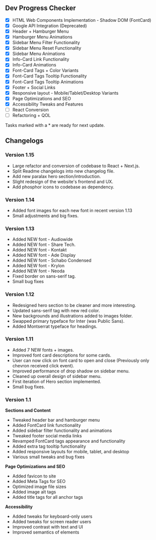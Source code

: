 ## Dev Progress Checker
- [x] HTML Web Components Implementation - Shadow DOM (FontCard)
- [x] Google API Integration (Deprecated)
- [x] Header + Hamburger Menu
- [x] Hamburger Menu Animations
- [x] Sidebar Menu Filter Functionality
- [x] Sidebar Menu Reset Functionality
- [x] Sidebar Menu Animations
- [x] Info-Card Link Functionality
- [x] Info-Card Animations
- [x] Font-Card Tags + Color Variants
- [x] Font-Card Tags Tooltip Functionality
- [x] Font-Card Tags Tooltip Animations
- [x] Footer + Social Links
- [x] Responsive layout - Mobile/Tablet/Desktop Variants
- [x] Page Optimizations and SEO
- [x] Accessibility Tweaks and Features
- [ ] React Conversion
- [ ] Refactoring + QOL

Tasks marked with a * are ready for next update.

## Changelogs
### Version 1.15
- Large refactor and conversion of codebase to React + Next.js.
- Split Readme changelogs into new changelog file.
- Add new paralax hero section/introduction.
- Slight redesign of the website's frontend and UX.
- Add phosphor icons to codebase as dependency.

### Version 1.14
- Added font images for each new font in recent version 1.13
- Small adjustments and big fixes.
  
### Version 1.13
- Added NEW font - Audiowide
- Added NEW font - Share Tech.
- Added NEW font - Kontakt
- Added NEW font - Ade Display
- Added NEW font - Schabo Condensed
- Added NEW font - Krylon
- Added NEW font - Neoda
- Fixed border on sans-serif tag.
- Small bug fixes
  
### Version 1.12
- Redesigned hero section to be cleaner and more interesting.
- Updated sans-serif tag with new red color.
- New backgrounds and illustrations added to images folder.
- Swapped primary typeface for Inter (was Public Sans).
- Added Montserrat typeface for headings.
  
### Version 1.11
- Added 7 NEW fonts + images.
- Improved font card descriptions for some cards.
- User can now click on font card to open and close (Previously only chevron received click event).
- Improved performance of drop shadow on sidebar menu.
- Cleaned up overall design of sidebar menu.
- First iteration of Hero section implemented.
- Small bug fixes.

### Version 1.1
__Sections and Content__
- Tweaked header bar and hamburger menu
- Added FontCard link functionality
- Added sidebar filter functionality and animations
- Tweaked footer social media links
- Revamped FontCard tags appearance and functionality
- Added extra tag tooltip functionality
- Added responsive layouts for mobile, tablet, and desktop
- Various small tweaks and bug fixes

__Page Optimizations and SEO__
- Added favicon to site
- Added Meta Tags for SEO
- Optimized image file sizes
- Added image alt tags
- Added title tags for all anchor tags

__Accessibility__
- Added tweaks for keyboard-only users
- Added tweaks for screen reader users
- Improved contrast with text and UI
- Improved semantics of elements
